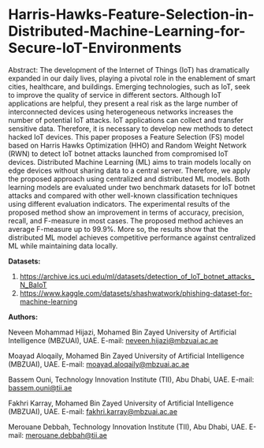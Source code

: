 # Harris-Hawks-Feature-Selection-in-Distributed-Machine-Learning-for-Secure-IoT-Environments
Abstract:
The development of the Internet of Things (IoT) has dramatically expanded in our daily lives, playing a pivotal role in the enablement of smart cities, healthcare, and buildings. Emerging technologies, such as IoT, seek to improve the quality of service in different sectors. Although IoT applications are helpful, they present a real risk as the large number of interconnected devices using heterogeneous networks increases the number of potential IoT attacks. IoT applications can collect and transfer sensitive data. Therefore, it is necessary to develop new methods to detect hacked IoT devices. This paper proposes a Feature Selection (FS) model based on Harris Hawks Optimization (HHO) and Random Weight Network (RWN) to detect IoT botnet attacks launched from compromised IoT devices. 
Distributed Machine Learning (ML) aims to train models locally on edge devices without sharing data to a central server. Therefore, we apply the proposed approach using centralized and distributed ML models. Both learning models are evaluated under two benchmark datasets for IoT botnet attacks and compared with other well-known classification techniques using different evaluation indicators. 
The experimental results of the proposed method show an improvement in terms of accuracy, precision, recall, and F-measure in most cases. The proposed method achieves an average F-measure up to 99.9\%. More so, the results show that the distributed ML model achieves competitive performance against centralized ML while maintaining data locally.

**Datasets:**
1. https://archive.ics.uci.edu/ml/datasets/detection_of_IoT_botnet_attacks_N_BaIoT
2. https://www.kaggle.com/datasets/shashwatwork/phishing-dataset-for-machine-learning


**Authors:**

Neveen Mohammad Hijazi, Mohamed Bin Zayed University of Artificial Intelligence (MBZUAI), UAE. E-mail: neveen.hijazi@mbzuai.ac.ae

Moayad Aloqaily, Mohamed Bin Zayed University of Artificial Intelligence (MBZUAI), UAE. E-mail: moayad.aloqaily@mbzuai.ac.ae

Bassem Ouni, Technology Innovation Institute (TII), Abu Dhabi, UAE. E-mail: bassem.ouni@tii.ae

Fakhri Karray, Mohamed Bin Zayed University of Artificial Intelligence (MBZUAI), UAE. E-mail: fakhri.karray@mbzuai.ac.ae

Merouane Debbah, Technology Innovation Institute (TII), Abu Dhabi, UAE. E-mail:  merouane.debbah@tii.ae
